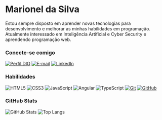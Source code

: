 
# Marionel da Silva
Estou sempre disposto em aprender novas tecnologias para desenvolvimento e melhorar as minhas habilidades em programação. Atualmente interessado em Inteligência Artificial e Cyber Security e aprendendo programação web.

### Conecte-se comigo
[![Perfil DIO](https://img.shields.io/badge/-Meu%20Perfil%20na%20DIO-30A3DC?style=for-the-badge)](https://web.dio.me/users/mcsilva033/)
[![E-mail](https://img.shields.io/badge/-Email-000?style=for-the-badge&logo=microsoft-outlook&logoColor=E94D5F)](mailto:mcsilva033@gmail.com)
[![LinkedIn](https://img.shields.io/badge/-LinkedIn-000?style=for-the-badge&logo=linkedin&logoColor=30A3DC)](https://www.linkedin.com/in/marionel-da-silva-724b5b224/)


### Habilidades
![HTML5](https://img.shields.io/badge/HTML-000?style=for-the-badge&logo=html5&logoColor=30A3DC)
![CSS3](https://img.shields.io/badge/CSS3-000?style=for-the-badge&logo=css3&logoColor=E94D5F)
![JavaScript](https://img.shields.io/badge/JavaScript-000?style=for-the-badge&logo=javascript&logoColor=30A3DC)
![Angular](https://img.shields.io/badge/angular-000?style=for-the-badge&logo=angular&logoColor=E94D5F)
![TypeScript](https://img.shields.io/badge/typescript-000?style=for-the-badge&logo=typescript&logoColor=30A3DC)
[![Git](https://img.shields.io/badge/Git-000?style=for-the-badge&logo=git&logoColor=E94D5F)](https://git-scm.com/doc) 
[![GitHub](https://img.shields.io/badge/GitHub-000?style=for-the-badge&logo=github&logoColor=30A3DC)](https://docs.github.com/)

### GitHub Stats
![GitHub Stats](https://github-readme-stats.vercel.app/api?username=GiovannydaSilva&theme=transparent&bg_color=000&border_color=30A3DC&show_icons=true&icon_color=30A3DC&title_color=E94D5F&text_color=FFF)
![Top Langs](https://github-readme-stats-git-masterrstaa-rickstaa.vercel.app/api/top-langs/?username=GiovannydaSilva&layout=compact&bg_color=000&border_color=30A3DC&title_color=E94D5F&text_color=FFF)